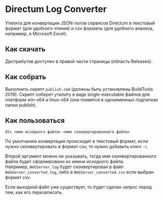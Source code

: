 # Directum Log Converter
Утилита для конвертации JSON-логов сервисов Directum в текстовый формат (для удобного чтения) и csv форматы (для удобного анализа, например, в Microsoft Excel).

## Как скачать
Дистрибутив доступен в правой части страницы (область Releases).

## Как собрать
Выполнить скрипт `publish.cmd` (должны быть установлены BuildTools 2019).
Скрипт соберет утилиту в виде single-executable файлов для платформ win-x64 и linux-x64 (они появятся в одноименных подпапках папки publish).

## Как пользоваться
`dlc <имя исходного файла> <имя сконвертированного файла>`

По умолчанию конвертация происходит в текстовый формат, если нужно сконвертировать в формат csv, то нужно добавить ключ `-с`.

Второй аргумент можно не указывать, тогда имя сконвертированного файла будет сформировано из имени исходного файла.<br/>Например, `WebServer.log` будет сконвертирован в файл `WebServer_converted.log`, либо в `WebServer_converted.csv` если выбран формат csv.

Если выходной файл уже существует, то будет сделан запрос перед тем, как его перезаписать.

